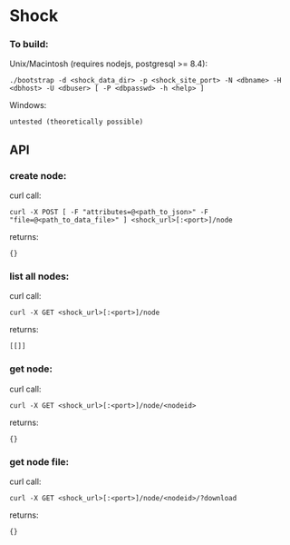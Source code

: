 Shock 
===

### To build:

Unix/Macintosh (requires nodejs, postgresql >= 8.4):

    ./bootstrap -d <shock_data_dir> -p <shock_site_port> -N <dbname> -H <dbhost> -U <dbuser> [ -P <dbpasswd> -h <help> ]

Windows:
	
	untested (theoretically possible)

API
---

### create node:

curl call:
	
	curl -X POST [ -F "attributes=@<path_to_json>" -F "file=@<path_to_data_file>" ] <shock_url>[:<port>]/node
	
returns:

	{}

### list all nodes:
	
curl call:
	
	curl -X GET <shock_url>[:<port>]/node
	
returns:

	[[]]
	
### get node:

curl call:
	
	curl -X GET <shock_url>[:<port>]/node/<nodeid>
	
returns:

	{}
	
### get node file:

curl call:

	curl -X GET <shock_url>[:<port>]/node/<nodeid>/?download

returns:

	{}	

